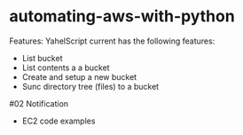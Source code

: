 # automating-aws-with-python
Features:
YahelScript current has the following features:

- List bucket
- List contents a a bucket
- Create and setup a new bucket
- Sunc directory tree (files) to a bucket


#02 Notification
- EC2 code examples